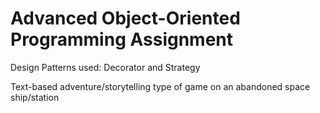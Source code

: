 # Advanced Object-Oriented Programming Assignment

Design Patterns used: Decorator and Strategy

Text-based adventure/storytelling type of game on an abandoned space ship/station

